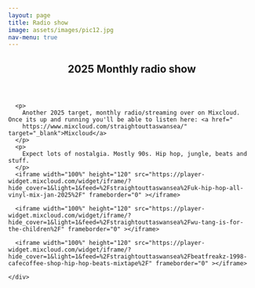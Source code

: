 ```yaml
---
layout: page
title: Radio show
image: assets/images/pic12.jpg
nav-menu: true
---
```


<!-- Main -->
<div id="main" class="alt">
  <section id="one">
  	<div class="inner">
  		<header class="major">
  			<h1>2025 Monthly radio show</h1>
  		</header>

      <p>
        Another 2025 target, monthly radio/streaming over on Mixcloud. Once its up and running you'll be able to listen here: <a href="
        https://www.mixcloud.com/straightouttaswansea/" target="_blank">Mixcloud</a>
      </p>
      <p>
        Expect lots of nostalgia. Mostly 90s. Hip hop, jungle, beats and stuff.
      </p>
      <iframe width="100%" height="120" src="https://player-widget.mixcloud.com/widget/iframe/?hide_cover=1&light=1&feed=%2Fstraightouttaswansea%2Fuk-hip-hop-all-vinyl-mix-jan-2025%2F" frameborder="0" ></iframe>
      
      <iframe width="100%" height="120" src="https://player-widget.mixcloud.com/widget/iframe/?hide_cover=1&light=1&feed=%2Fstraightouttaswansea%2Fwu-tang-is-for-the-children%2F" frameborder="0" ></iframe>

      <iframe width="100%" height="120" src="https://player-widget.mixcloud.com/widget/iframe/?hide_cover=1&light=1&feed=%2Fstraightouttaswansea%2Fbeatfreakz-1998-cafecoffee-shop-hip-hop-beats-mixtape%2F" frameborder="0" ></iframe>
      
    </div>
  </section>
</div>
